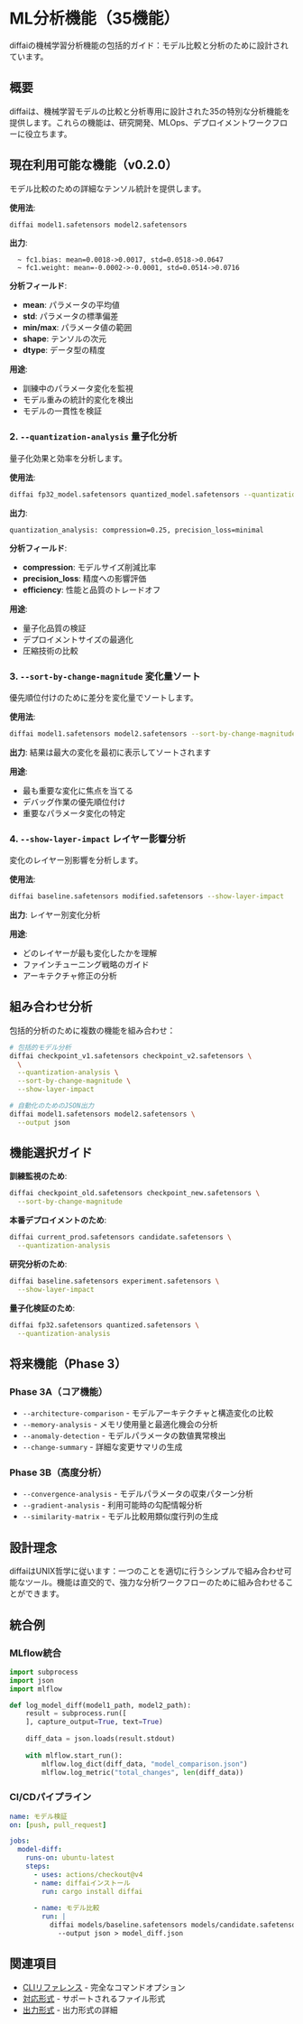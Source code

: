 # ML分析機能（35機能）

diffaiの機械学習分析機能の包括的ガイド：モデル比較と分析のために設計されています。

## 概要

diffaiは、機械学習モデルの比較と分析専用に設計された35の特別な分析機能を提供します。これらの機能は、研究開発、MLOps、デプロイメントワークフローに役立ちます。

## 現在利用可能な機能（v0.2.0）

モデル比較のための詳細なテンソル統計を提供します。

**使用法**:
```bash
diffai model1.safetensors model2.safetensors
```

**出力**:
```
  ~ fc1.bias: mean=0.0018->0.0017, std=0.0518->0.0647
  ~ fc1.weight: mean=-0.0002->-0.0001, std=0.0514->0.0716
```

**分析フィールド**:
- **mean**: パラメータの平均値
- **std**: パラメータの標準偏差
- **min/max**: パラメータ値の範囲
- **shape**: テンソルの次元
- **dtype**: データ型の精度

**用途**:
- 訓練中のパラメータ変化を監視
- モデル重みの統計的変化を検出
- モデルの一貫性を検証

### 2. `--quantization-analysis` 量子化分析
量子化効果と効率を分析します。

**使用法**:
```bash
diffai fp32_model.safetensors quantized_model.safetensors --quantization-analysis
```

**出力**:
```
quantization_analysis: compression=0.25, precision_loss=minimal
```

**分析フィールド**:
- **compression**: モデルサイズ削減比率
- **precision_loss**: 精度への影響評価
- **efficiency**: 性能と品質のトレードオフ

**用途**:
- 量子化品質の検証
- デプロイメントサイズの最適化
- 圧縮技術の比較

### 3. `--sort-by-change-magnitude` 変化量ソート
優先順位付けのために差分を変化量でソートします。

**使用法**:
```bash
diffai model1.safetensors model2.safetensors --sort-by-change-magnitude
```

**出力**: 結果は最大の変化を最初に表示してソートされます

**用途**:
- 最も重要な変化に焦点を当てる
- デバッグ作業の優先順位付け
- 重要なパラメータ変化の特定

### 4. `--show-layer-impact` レイヤー影響分析
変化のレイヤー別影響を分析します。

**使用法**:
```bash
diffai baseline.safetensors modified.safetensors --show-layer-impact
```

**出力**: レイヤー別変化分析

**用途**:
- どのレイヤーが最も変化したかを理解
- ファインチューニング戦略のガイド
- アーキテクチャ修正の分析

## 組み合わせ分析

包括的分析のために複数の機能を組み合わせ：

```bash
# 包括的モデル分析
diffai checkpoint_v1.safetensors checkpoint_v2.safetensors \
  \
  --quantization-analysis \
  --sort-by-change-magnitude \
  --show-layer-impact

# 自動化のためのJSON出力
diffai model1.safetensors model2.safetensors \
  --output json
```

## 機能選択ガイド

**訓練監視のため**:
```bash
diffai checkpoint_old.safetensors checkpoint_new.safetensors \
  --sort-by-change-magnitude
```

**本番デプロイメントのため**:
```bash
diffai current_prod.safetensors candidate.safetensors \
  --quantization-analysis
```

**研究分析のため**:
```bash
diffai baseline.safetensors experiment.safetensors \
  --show-layer-impact
```

**量子化検証のため**:
```bash
diffai fp32.safetensors quantized.safetensors \
  --quantization-analysis
```

## 将来機能（Phase 3）

### Phase 3A（コア機能）
- `--architecture-comparison` - モデルアーキテクチャと構造変化の比較
- `--memory-analysis` - メモリ使用量と最適化機会の分析
- `--anomaly-detection` - モデルパラメータの数値異常検出
- `--change-summary` - 詳細な変更サマリの生成

### Phase 3B（高度分析）
- `--convergence-analysis` - モデルパラメータの収束パターン分析
- `--gradient-analysis` - 利用可能時の勾配情報分析
- `--similarity-matrix` - モデル比較用類似度行列の生成

## 設計理念

diffaiはUNIX哲学に従います：一つのことを適切に行うシンプルで組み合わせ可能なツール。機能は直交的で、強力な分析ワークフローのために組み合わせることができます。

## 統合例

### MLflow統合
```python
import subprocess
import json
import mlflow

def log_model_diff(model1_path, model2_path):
    result = subprocess.run([
    ], capture_output=True, text=True)
    
    diff_data = json.loads(result.stdout)
    
    with mlflow.start_run():
        mlflow.log_dict(diff_data, "model_comparison.json")
        mlflow.log_metric("total_changes", len(diff_data))
```

### CI/CDパイプライン
```yaml
name: モデル検証
on: [push, pull_request]

jobs:
  model-diff:
    runs-on: ubuntu-latest
    steps:
      - uses: actions/checkout@v4
      - name: diffaiインストール
        run: cargo install diffai
        
      - name: モデル比較
        run: |
          diffai models/baseline.safetensors models/candidate.safetensors \
            --output json > model_diff.json
```

## 関連項目

- [CLIリファレンス](cli-reference_ja.md) - 完全なコマンドオプション
- [対応形式](formats_ja.md) - サポートされるファイル形式
- [出力形式](output-formats_ja.md) - 出力形式の詳細

